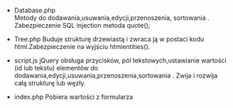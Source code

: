 * Database.php  
Metody do dodawania,usuwania,edycji,przenoszenia,
sortowania . Zabezpieczenie SQL injection metoda quote();

* Tree.php 
Buduje strukturę drzewiastą i zwraca ją w postaci kodu html.Zabezpieczenie na wyjściu htmlentities().

* script.js jQuery obsługa przycisków, pól tekstowych,ustawianie wartości (id lub tekstu) elementów do dodawania,edycji,usuwania,przenoszenia,sortowania .
Zwija i rozwija całą strukturę lub węzły.

* index.php Pobiera wartości z formularza

